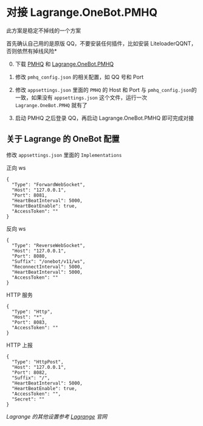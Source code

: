 # 对接 Lagrange.OneBot.PMHQ

此方案是稳定不掉线的一个方案

首先确认自己用的是原版 QQ，不要安装任何插件，比如安装 LiteloaderQQNT，否则依然有掉线风险*

0. 下载 [PMHQ](https://github.com/linyuchen/PMHQ/releases) 和 [Lagrange.OneBot.PMHQ](https://github.com/linyuchen/Lagrange.Core.PMHQ/releases)

1. 修改 `pmhq_config.json` 的相关配置，如 QQ 号和 Port

2. 修改 `appsettings.json` 里面的 `PMHQ` 的 Host 和 Port 与 `pmhq_config.json`的一致，如果没有 `appsettings.json` 这个文件，运行一次 `Lagrange.OneBot.PMHQ` 就有了

3. 启动 PMHQ 之后登录 QQ，再启动 Lagrange.OneBot.PMHQ 即可完成对接


## 关于 Lagrange 的 OneBot 配置

修改 `appsettings.json` 里面的 `Implementations` 

正向 ws
```json5
{
  "Type": "ForwardWebSocket",
  "Host": "127.0.0.1",
  "Port": 8081,
  "HeartBeatInterval": 5000,
  "HeartBeatEnable": true,
  "AccessToken": ""
}
```

反向 ws
```json5
{
  "Type": "ReverseWebSocket",
  "Host": "127.0.0.1",
  "Port": 8080,
  "Suffix": "/onebot/v11/ws",
  "ReconnectInterval": 5000,
  "HeartBeatInterval": 5000,
  "AccessToken": ""
}
```

HTTP 服务

```json5
{
  "Type": "Http",
  "Host": "*",
  "Port": 8083,
  "AccessToken": ""
}
```

HTTP 上报

```json5
{
  "Type": "HttpPost",
  "Host": "127.0.0.1",
  "Port": 8082,
  "Suffix": "/",
  "HeartBeatInterval": 5000,
  "HeartBeatEnable": true,
  "AccessToken": "",
  "Secret": ""
}
```

*Lagrange 的其他设置参考 [Lagrange](https://lagrangedev.github.io/Lagrange.Doc/Lagrange.OneBot/Config/) 官网*
